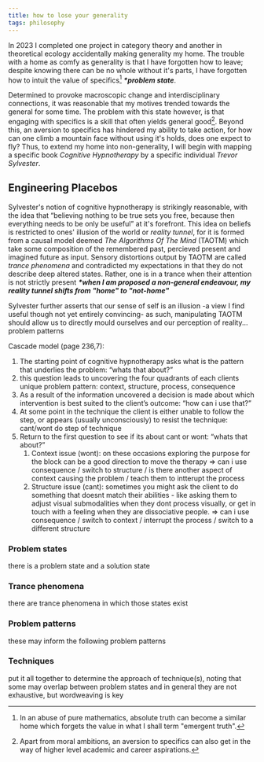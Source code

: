 ```yaml
---
title: how to lose your generality
tags: philosophy
---
```


In 2023 I completed one project in category theory and another in theoretical ecology accidentally making generality my home. The trouble with a home as comfy as generality is that I have forgotten how to leave;<!--more--> despite knowing there can be no whole without it's parts, I have forgotten how to intuit the value of specifics[^1] **_*problem state_**.

Determined to provoke macroscopic change and interdisciplinary connections, it was reasonable that my motives trended towards the general for some time. The problem with this state however, is that engaging with specifics is a skill that often yields general good[^2]. Beyond this, an aversion to specifics has hindered my ability to take action, for how can one climb a mountain face without using it's holds, does one expect to fly? Thus, to extend my home into non-generality, I will begin with mapping a specific book *Cognitive Hypnotherapy* by a specific individual *Trevor Sylvester*.

## Engineering Placebos 

Sylvester's notion of cognitive hypnotherapy is strikingly reasonable, with the idea that “believing nothing to be true sets you free, because then everything needs to be only be useful” at it's forefront. This idea on beliefs is restricted to ones' illusion of the world or _reality tunnel_, for it is formed from a causal model deemed _The Algorithms Of The Mind_ (TAOTM) which take some composition of the remembered past, percieved present and imagined future as input. Sensory distortions output by TAOTM are called _trance phenomena_ and contradicted my expectations in that they do not describe deep altered states. Rather, one is in a trance when their attention is not strictly present **_*when I am proposed a non-general endeavour, my reality tunnel shifts from "home" to "not-home"_**

Sylvester further asserts that our sense of self is an illusion -a view I find useful though not yet entirely convincing- as such, manipulating TAOTM should allow us to directly mould ourselves and our perception of reality... problem patterns



Cascade model (page 236,7):
1. The starting point of cognitive hypnotherapy asks what is the pattern that underlies the problem: “whats that about?”
2. this question leads to uncovering the four quadrants of each clients unique problem pattern: context, structure, process, consequence
3. As a result of the information uncovered a decision is made about which intervention is best suited to the client’s outcome: “how can i use that?”
4. At some point in the technique the client is either unable to follow the step, or appears (usually unconsciously) to resist the technique: cant/wont do step of technique
5. Return to the first question to see if its about cant or wont: “whats that about?”
    1. Context issue (wont): on these occasions exploring the purpose for the block can be a good direction to move the therapy => can i use consequence / switch to structure / is there another aspect of context causing the problem / teach them to intterupt the process
    2. Structure issue (cant): sometimes you might ask the client to do something that doesnt match their abilities - like asking them to adjust visual submodalities when they dont process visually, or get in touch with a feeling when they are dissociative people. => can i use consequence / switch to context / interrupt the process / switch to a different structure

### Problem states
there is a problem state and a solution state

### Trance phenomena
there are trance phenomena in which those states exist

### Problem patterns
these may inform the following problem patterns

### Techniques
put it all together to determine the approach of technique(s), noting that some may overlap between problem states and in general they are not exhaustive, but wordweaving is key


[^1]: In an abuse of pure mathematics, absolute truth can become a similar home which forgets the value in what I shall term "emergent truth".
[^2]: Apart from moral ambitions, an aversion to specifics can also get in the way of higher level academic and career aspirations.

